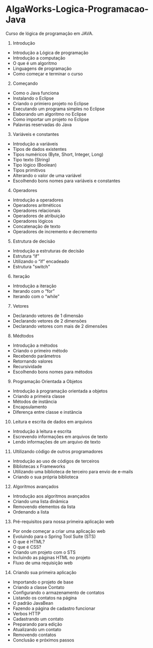 # AlgaWorks-Logica-Programacao-Java

Curso de lógica de programação em JAVA.

1. Introdução
  - Introdução a Lógica de programação
  - Introdução a computação
  - O que é um algoritmo
  - Linguagens de programação
  - Como começar e terminar o curso
 
 2. Começando
  - Como o Java funciona
  - Instalando o Eclipse
  - Criando o primiero projeto no Eclipse
  - Executando um programa simples no Eclipse
  - Elaborando um algoritmo no Eclipse
  - Como importar um projeto no Eclipse
  - Palavras reservadas do Java
  
 3. Variáveis e constantes
  - Introdução a variáveis
  - Tipos de dados existentes
  - Tipos numéricos (Byte, Short, Integer, Long)
  - Tipo texto (String)
  - Tipo lógico (Boolean)
  - Tipos primitivos
  - Alterando o valor de uma variável
  - Escolhendo bons nomes para variáveis e constantes
 
 4. Operadores 
  - Introdução a operadores
  - Operadores aritméticos
  - Operadores relacionais
  - Operadores de atribuição
  - Operadores lógicos
  - Concatenação de texto
  - Operadores de incremento e decremento
  
 5. Estrutura de decisão
  - Introdução a estruturas de decisão
  - Estrutura “if”
  - Utilizando o “if” encadeado
  - Estrutura "switch"
  
 6. Iteração
  - Introdução a iteração
  - Iterando com o “for”
  - Iterando com o “while”
  
 7. Vetores
  - Declarando vetores de 1 dimensão
  - Declarando vetores de 2 dimensões
  - Declarando vetores com mais de 2 dimensões
  
 8. Médtodos
  - Introdução a métodos
  - Criando o primeiro método
  - Recebendo parâmetros
  - Retornando valores
  - Recursividade
  - Escolhendo bons nomes para métodos
  
 9. Programação Orientada a Objetos
  - Introdução à programação orientada a objetos
  - Criando a primeira classe
  - Métodos de instância
  - Encapsulamento
  - Diferença entre classe e instância
  
 10. Leitura e escrita de dados em arquivos
  - Introdução à leitura e escrita
  - Escrevendo informações em arquivos de texto
  - Lendo informações de um arquivo de texto
 
 11. Ultilizando código de outros programadores
  - Introdução ao uso de códigos de terceiros
  - Bibliotecas x Frameworks
  - Utilizando uma biblioteca de terceiro para envio de e-mails
  - Criando o sua própria biblioteca
  
 12. Algoritmos avançados
  - Introdução aos algoritmos avançados
  - Criando uma lista dinâmica
  - Removendo elementos da lista
  - Ordenando a lista
 
 13. Pré-requisitos para nossa primeira aplicação web
  - Por onde começar a criar uma aplicação web
  - Evoluindo para o Spring Tool Suite (STS)
  - O que é HTML?
  - O que é CSS?
  - Criando um projeto com o STS
  - Incluindo as páginas HTML no projeto
  - Fluxo de uma requisição web
 
 14. Criando sua primeira aplicação
  - Importando o projeto de base
  - Criando a classe Contato
  - Configurando o armazenamento de contatos
  - Listando os contatos na página
  - O padrão JavaBean
  - Fazendo a página de cadastro funcionar
  - Verbos HTTP
  - Cadastrando um contato
  - Preparando para edição
  - Atualizando um contato
  - Removendo contatos
  - Conclusão e próximos passos
